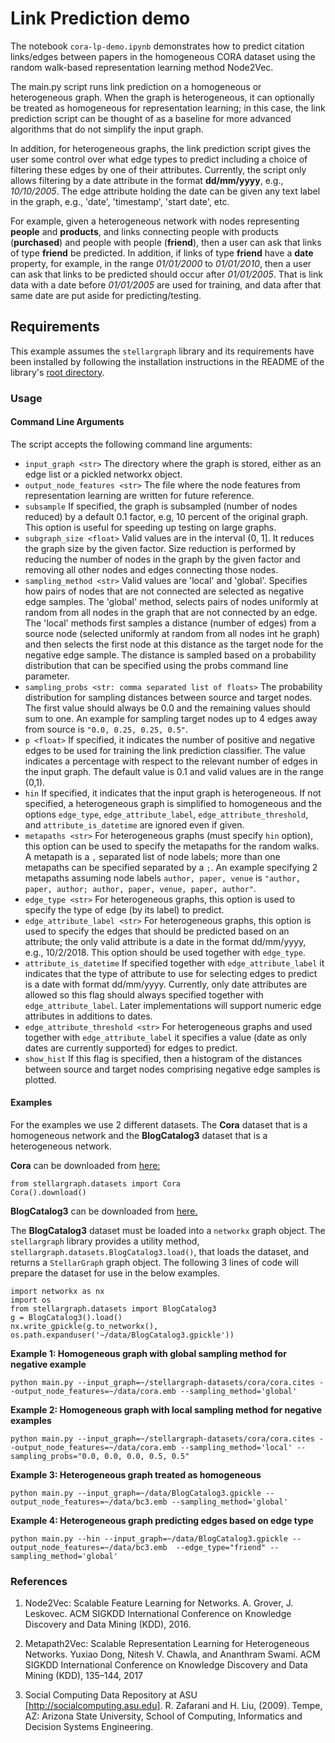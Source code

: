 # Link Prediction demo

The notebook `cora-lp-demo.ipynb` demonstrates how to predict citation links/edges between papers in the homogeneous CORA dataset using the random walk-based representation learning method Node2Vec.

The main.py script runs link prediction on a homogeneous or heterogeneous graph. When
the graph is heterogeneous, it can optionally be treated as homogeneous for representation learning; in
this case, the link prediction script can be thought of as a baseline for more advanced
algorithms that do not simplify the input graph.

In addition, for heterogeneous graphs, the link prediction script gives the user some control over what edge
types to predict including a choice of filtering these edges by one of their attributes. Currently, the script only
allows filtering by a date attribute in the format **dd/mm/yyyy**, e.g., *10/10/2005*. The edge attribute holding the date
can be given any text label in the graph, e.g., 'date', 'timestamp', 'start date', etc.

For example, given a heterogeneous network with nodes representing **people** and **products**, and links connecting people with products
(**purchased**) and people with people (**friend**), then a user can ask that links of type **friend** be predicted. In addition,
if links of type **friend** have a **date** property, for example, in the range *01/01/2000* to *01/01/2010*, then a user
can ask that links to be predicted should occur after *01/01/2005*. That is link data with a date before *01/01/2005* are
used for training, and data after that same date are put aside for predicting/testing.


## Requirements
This example assumes the `stellargraph` library and its requirements have been
installed by following the installation instructions in the README
of the library's [root directory](https://github.com/stellargraph/stellargraph).

### Usage

#### Command Line Arguments
The script accepts the following command line arguments:

- `input_graph <str>`  The directory where the graph is stored, either as an edge list or a pickled networkx object.
- `output_node_features <str>` The file where the node features from representation learning are written
for future reference.
- `subsample` If specified, the graph is subsampled (number of nodes reduced) by a default 0.1 factor, e.g,
10 percent of the original graph. This option is useful for speeding up testing on large graphs.
- `subgraph_size <float>` Valid values are in the interval (0, 1]. It reduces the graph size by the given factor.
Size reduction is performed by reducing the number of nodes in the graph by the given factor and removing all other
nodes and edges connecting those nodes.
- `sampling_method <str>` Valid values are 'local' and 'global'. Specifies how pairs of nodes that are not connected are
selected as negative edge samples. The 'global' method, selects pairs of nodes uniformly at random from all nodes in
the graph that are not connected by an edge. The 'local' methods first samples a distance (number of edges) from a
source node (selected uniformly at random from all nodes int he graph) and then selects the first node at this distance
as the target node for the negative edge sample. The distance is sampled based on a probability distribution that can
be specified using the probs command line parameter.
- `sampling_probs <str: comma separated list of floats>` The probability distribution for sampling distances between
source and target nodes. The first value should always be 0.0 and the remaining values should sum to one. An example for
sampling target nodes up to 4 edges away from source is `"0.0, 0.25, 0.25, 0.5"`.
- `p <float>` If specified, it indicates the number of positive and negative edges to be used for training
the link prediction classifier. The value indicates a percentage with respect to the relevant number of
edges in the input graph. The default value is 0.1 and valid values are in the range (0,1).
- `hin` If specified, it indicates that the input graph is heterogeneous. If not specified, a heterogeneous graph is
simplified to homogeneous and the options `edge_type`, `edge_attribute_label`, `edge_attribute_threshold`, and
`attribute_is_datetime` are ignored even if given.
- `metapaths <str>` For heterogeneous graphs (must specify `hin` option), this option can be used to specify the
metapaths for the random walks. A metapath is a `,` separated list of node labels; more than one metapaths can
be specified separated by a `;`. An example specifying 2 metapaths assuming node labels `author, paper, venue` is
`"author, paper, author; author, paper, venue, paper, author"`.
- `edge_type <str>` For heterogeneous graphs, this option is used to specify the type of edge (by its label) to
predict.
- `edge_attribute_label <str>` For heterogeneous graphs, this option is used to specify the edges that should be
predicted based on an attribute; the only valid attribute is a date in the format dd/mm/yyyy, e.g., 10/2/2018. This
option should be used together with `edge_type`.
- `attribute_is_datetime` If specified together with `edge_attribute_label` it indicates that the type of attribute
to use for selecting edges to predict is a date with format dd/mm/yyyy. Currently, only date attributes are allowed so
this flag should always specified together with `edge_attribute_label`. Later implementations will support numeric
edge attributes in additions to dates.
- `edge_attribute_threshold <str>` For heterogeneous graphs and used together with `edge_attribute_label` it specifies
a value (date as only dates are currently supported) for edges to predict.
- `show_hist` If this flag is specified, then a histogram of the distances between source and target nodes comprising
negative edge samples is plotted.

#### Examples

For the examples we use 2 different datasets. The **Cora** dataset that is a homogeneous network and the
**BlogCatalog3** dataset that is a heterogeneous network.

**Cora** can be downloaded from [here:](https://linqs-data.soe.ucsc.edu/public/lbc/cora.tgz)

```
from stellargraph.datasets import Cora
Cora().download()
```

**BlogCatalog3** can be downloaded from [here.]( http://socialcomputing.asu.edu/datasets/BlogCatalog3)

The **BlogCatalog3** dataset must be loaded into a `networkx` graph object. The `stellargraph` library provides a
utility method, `stellargraph.datasets.BlogCatalog3.load()`, that loads the dataset,
and returns a `StellarGraph` graph object. The following 3 lines of code will prepare the dataset for use in the below examples.

```
import networkx as nx
import os
from stellargraph.datasets import BlogCatalog3
g = BlogCatalog3().load()
nx.write_gpickle(g.to_networkx(), os.path.expanduser('~/data/BlogCatalog3.gpickle'))
```


**Example 1: Homogeneous graph with global sampling method for negative example**
```
python main.py --input_graph=~/stellargraph-datasets/cora/cora.cites --output_node_features=~/data/cora.emb --sampling_method='global'
```

**Example 2: Homogeneous graph with local sampling method for negative examples**
```
python main.py --input_graph=~/stellargraph-datasets/cora/cora.cites --output_node_features=~/data/cora.emb --sampling_method='local' --sampling_probs="0.0, 0.0, 0.0, 0.5, 0.5"
```

**Example 3: Heterogeneous graph treated as homogeneous**
```
python main.py --input_graph=~/data/BlogCatalog3.gpickle --output_node_features=~/data/bc3.emb --sampling_method='global'
```

**Example 4: Heterogeneous graph predicting edges based on edge type**
```
python main.py --hin --input_graph=~/data/BlogCatalog3.gpickle --output_node_features=~/data/bc3.emb  --edge_type="friend" --sampling_method='global'
```

### References

1. Node2Vec: Scalable Feature Learning for Networks. A. Grover, J. Leskovec. ACM SIGKDD International Conference on Knowledge Discovery and Data Mining (KDD), 2016.

2. Metapath2Vec: Scalable Representation Learning for Heterogeneous Networks. Yuxiao Dong, Nitesh V. Chawla, and Ananthram Swami. ACM SIGKDD International Conference on Knowledge Discovery and Data Mining (KDD), 135–144, 2017

3. Social Computing Data Repository at ASU [http://socialcomputing.asu.edu]. R. Zafarani and H. Liu, (2009). Tempe, AZ: Arizona State University, School of Computing, Informatics and Decision Systems Engineering.
